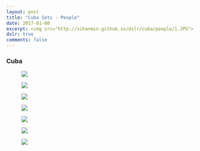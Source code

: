 ```yaml
---
layout: post
title: "Cuba Sets - People"
date: 2017-01-08
excerpt: <img src="http://sihanmin.github.io/dslr/cuba/people/1.JPG">
dslr: true
comments: false
---
```

### Cuba

<figure>
	<a href="http://sihanmin.github.io/dslr/cuba/people/1.JPG"><img src="http://sihanmin.github.io/dslr/cuba/people/1.JPG"></a>
</figure>

<figure>
	<a href="http://sihanmin.github.io/dslr/cuba/people/2.JPG"><img src="http://sihanmin.github.io/dslr/cuba/people/2.JPG"></a>
</figure>
<figure>
	<a href="http://sihanmin.github.io/dslr/cuba/people/3.JPG"><img src="http://sihanmin.github.io/dslr/cuba/people/3.JPG"></a>
</figure>
<figure>
	<a href="http://sihanmin.github.io/dslr/cuba/people/4.JPG"><img src="http://sihanmin.github.io/dslr/cuba/people/4.JPG"></a>
</figure>
<figure>
	<a href="http://sihanmin.github.io/dslr/cuba/people/5.JPG"><img src="http://sihanmin.github.io/dslr/cuba/people/5.JPG"></a>
</figure>
<figure>
	<a href="http://sihanmin.github.io/dslr/cuba/people/6.JPG"><img src="http://sihanmin.github.io/dslr/cuba/people/6.JPG"></a>
</figure>
<figure>
	<a href="http://sihanmin.github.io/dslr/cuba/people/7.JPG"><img src="http://sihanmin.github.io/dslr/cuba/people/7.JPG"></a>
</figure>